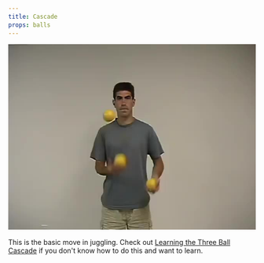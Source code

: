 ```yaml
---
title: Cascade
props: balls
---
```


![Cascade](site/videos/poster/cascade.jpg)

This is the basic move in juggling. Check out [Learning the Three Ball Cascade](site/en/learningthecascade/README.md) if you don't know how to do this and want to learn.

